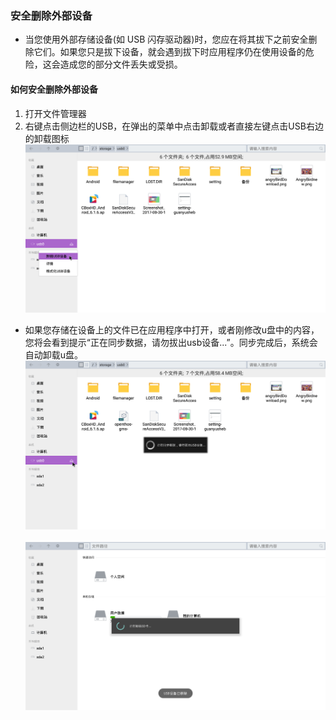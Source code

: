 ### 安全删除外部设备
   - 当您使用外部存储设备(如 USB 闪存驱动器)时，您应在将其拔下之前安全删除它们。如果您只是拔下设备，就会遇到拔下时应用程序仍在使用设备的危险，这会造成您的部分文件丢失或受损。

#### 如何安全删除外部设备
   1. 打开文件管理器
   2. 右键点击侧边栏的USB，在弹出的菜单中点击卸载或者直接左键点击USB右边的卸载图标  
![](../pic/soft/filemanager/usb_umount.png)
   
   - 如果您存储在设备上的文件已在应用程序中打开，或者刚修改u盘中的内容，您将会看到提示“正在同步数据，请勿拔出usb设备...”。同步完成后，系统会自动卸载u盘。  
![](../pic/soft/filemanager/usb_umounting.png)<br />  
![](../pic/soft/filemanager/usb_umountdone.png)
